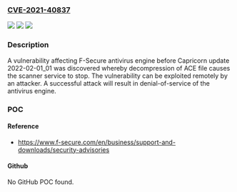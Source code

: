 ### [CVE-2021-40837](https://cve.mitre.org/cgi-bin/cvename.cgi?name=CVE-2021-40837)
![](https://img.shields.io/static/v1?label=Product&message=F-Secure%20endpoint%20protection%20products%20on%20Windows%20and%20Mac.%20F-Secure%20Linux%20Security%20(32-bit)%2C%20F-Secure%20Linux%20Security%2064%2C%20F-Secure%20Atlant%2C%20F-Secure%20Internet%20Gatekeeper%20%26%20F-Secure%20Security%20Cloud&color=blue)
![](https://img.shields.io/static/v1?label=Version&message=%3D%20All%20Version%20%20&color=brighgreen)
![](https://img.shields.io/static/v1?label=Vulnerability&message=Denial%20of%20Service%20Vulnerability%20&color=brighgreen)

### Description

A vulnerability affecting F-Secure antivirus engine before Capricorn update 2022-02-01_01 was discovered whereby decompression of ACE file causes the scanner service to stop. The vulnerability can be exploited remotely by an attacker. A successful attack will result in denial-of-service of the antivirus engine.

### POC

#### Reference
- https://www.f-secure.com/en/business/support-and-downloads/security-advisories

#### Github
No GitHub POC found.

